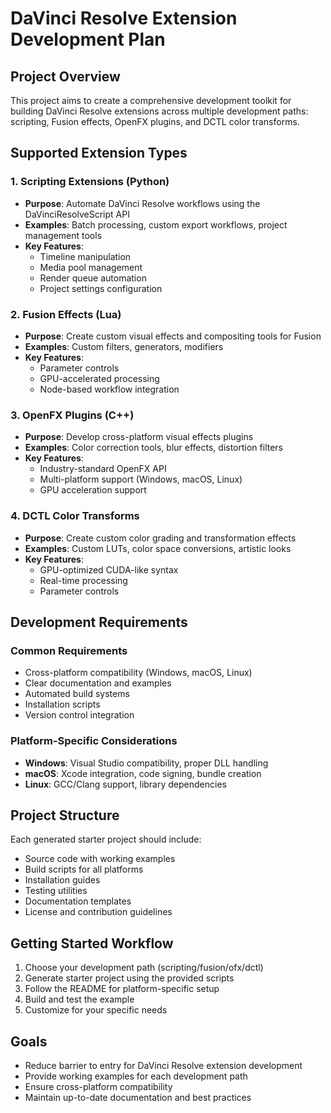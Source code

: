 # DaVinci Resolve Extension Development Plan

## Project Overview
This project aims to create a comprehensive development toolkit for building DaVinci Resolve extensions across multiple development paths: scripting, Fusion effects, OpenFX plugins, and DCTL color transforms.

## Supported Extension Types

### 1. Scripting Extensions (Python)
- **Purpose**: Automate DaVinci Resolve workflows using the DaVinciResolveScript API
- **Examples**: Batch processing, custom export workflows, project management tools
- **Key Features**:
  - Timeline manipulation
  - Media pool management
  - Render queue automation
  - Project settings configuration

### 2. Fusion Effects (Lua)
- **Purpose**: Create custom visual effects and compositing tools for Fusion
- **Examples**: Custom filters, generators, modifiers
- **Key Features**:
  - Parameter controls
  - GPU-accelerated processing
  - Node-based workflow integration

### 3. OpenFX Plugins (C++)
- **Purpose**: Develop cross-platform visual effects plugins
- **Examples**: Color correction tools, blur effects, distortion filters
- **Key Features**:
  - Industry-standard OpenFX API
  - Multi-platform support (Windows, macOS, Linux)
  - GPU acceleration support

### 4. DCTL Color Transforms
- **Purpose**: Create custom color grading and transformation effects
- **Examples**: Custom LUTs, color space conversions, artistic looks
- **Key Features**:
  - GPU-optimized CUDA-like syntax
  - Real-time processing
  - Parameter controls

## Development Requirements

### Common Requirements
- Cross-platform compatibility (Windows, macOS, Linux)
- Clear documentation and examples
- Automated build systems
- Installation scripts
- Version control integration

### Platform-Specific Considerations
- **Windows**: Visual Studio compatibility, proper DLL handling
- **macOS**: Xcode integration, code signing, bundle creation
- **Linux**: GCC/Clang support, library dependencies

## Project Structure
Each generated starter project should include:
- Source code with working examples
- Build scripts for all platforms
- Installation guides
- Testing utilities
- Documentation templates
- License and contribution guidelines

## Getting Started Workflow
1. Choose your development path (scripting/fusion/ofx/dctl)
2. Generate starter project using the provided scripts
3. Follow the README for platform-specific setup
4. Build and test the example
5. Customize for your specific needs

## Goals
- Reduce barrier to entry for DaVinci Resolve extension development
- Provide working examples for each development path
- Ensure cross-platform compatibility
- Maintain up-to-date documentation and best practices